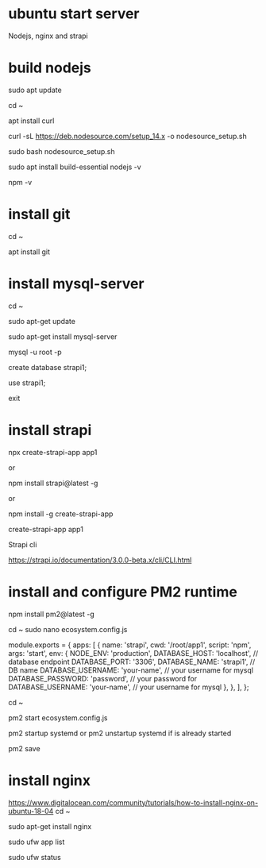 # ubuntu start server
 Nodejs, nginx and strapi

# build nodejs
sudo apt update

cd ~

apt install curl

curl -sL https://deb.nodesource.com/setup_14.x -o nodesource_setup.sh

sudo bash nodesource_setup.sh


sudo apt install build-essential
nodejs -v

npm -v


# install git
cd ~

apt install git



# install mysql-server
cd ~

sudo apt-get update

sudo apt-get install mysql-server

mysql -u root -p

create database strapi1;

use strapi1;

exit

# install strapi

npx create-strapi-app app1

or 

npm install strapi@latest -g

or 

npm install -g create-strapi-app

create-strapi-app app1

Strapi cli

https://strapi.io/documentation/3.0.0-beta.x/cli/CLI.html

# install and configure PM2 runtime

npm install pm2@latest -g

cd ~
sudo nano ecosystem.config.js

module.exports = {
  apps: [
    {
      name: 'strapi',
      cwd: '/root/app1',
      script: 'npm',
      args: 'start',
      env: {
        NODE_ENV: 'production',
        DATABASE_HOST: 'localhost', // database endpoint
        DATABASE_PORT: '3306',
        DATABASE_NAME: 'strapi1', // DB name
        DATABASE_USERNAME: 'your-name', // your username for mysql
        DATABASE_PASSWORD: 'password', // your password for         
        DATABASE_USERNAME: 'your-name', // your username for mysql
      },
    },
  ],
};

cd ~

pm2 start ecosystem.config.js

pm2 startup systemd or pm2 unstartup systemd if is already started

pm2 save


# install nginx
https://www.digitalocean.com/community/tutorials/how-to-install-nginx-on-ubuntu-18-04
cd ~

sudo apt-get install nginx

sudo ufw app list

sudo ufw status

